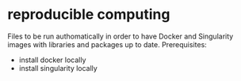 # reproducible computing

Files to be run authomatically in order to have Docker and Singularity images with libraries and packages up to date. 
Prerequisites:
- install docker locally
- install singularity locally
